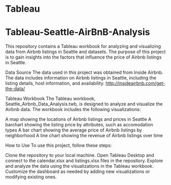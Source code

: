 # Tableau
# Tableau-Seattle-AirBnB-Analysis

This repository contains a Tableau workbook for analyzing and visualizing data from Airbnb listings in Seattle and datasets. The purpose of this project is to gain insights into the factors that influence the price of Airbnb listings in Seattle.

Data Source
The data used in this project was obtained from Inside Airbnb. The data includes information on Airbnb listings in Seattle, including the listing details, host information, and availability. http://insideairbnb.com/get-the-data/

Tableau Workbook
The Tableau workbook, Seattle_Airbnb_Data_Analysis.twb, is designed to analyze and visualize the Airbnb data. The workbook includes the following visualizations:

A map showing the locations of Airbnb listings and prices in Seattle
A barchart showing the listing price by attributes, such as accomodation types
A bar chart showing the average price of Airbnb listings by neighborhood
A line chart showing the revenue of Airbnb listings over time

How to Use
To use this project, follow these steps:

Clone the repository to your local machine.
Open Tableau Desktop and connect to the calendar.xlsx and listings.xlsx files in the repository.
Explore and analyze the data using the visualizations in the Tableau workbook.
Customize the dashboard as needed by adding new visualizations or modifying existing ones.
